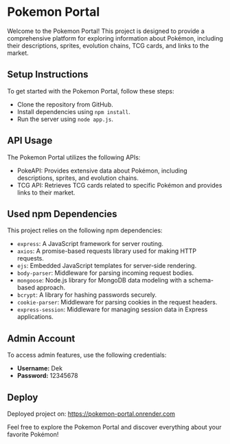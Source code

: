 # Pokemon Portal

Welcome to the Pokemon Portal! This project is designed to provide a comprehensive platform for exploring information about Pokémon, including their descriptions, sprites, evolution chains, TCG cards, and links to the market.

## Setup Instructions

To get started with the Pokemon Portal, follow these steps:

-   Clone the repository from GitHub.
-   Install dependencies using `npm install`.
-   Run the server using `node app.js`.

## API Usage

The Pokemon Portal utilizes the following APIs:

-   PokeAPI: Provides extensive data about Pokémon, including descriptions, sprites, and evolution chains.
-   TCG API: Retrieves TCG cards related to specific Pokémon and provides links to their market.

## Used npm Dependencies

This project relies on the following npm dependencies:

-   `express`: A JavaScript framework for server routing.
-   `axios`: A promise-based requests library used for making HTTP requests.
-   `ejs`: Embedded JavaScript templates for server-side rendering.
-   `body-parser`: Middleware for parsing incoming request bodies.
-   `mongoose`: Node.js library for MongoDB data modeling with a schema-based approach.
-   `bcrypt`: A library for hashing passwords securely.
-   `cookie-parser`: Middleware for parsing cookies in the request headers.
-   `express-session`: Middleware for managing session data in Express applications.

## Admin Account

To access admin features, use the following credentials:

-   **Username:** Dek
-   **Password:** 12345678

## Deploy

Deployed project on: https://pokemon-portal.onrender.com

Feel free to explore the Pokemon Portal and discover everything about your favorite Pokémon!
